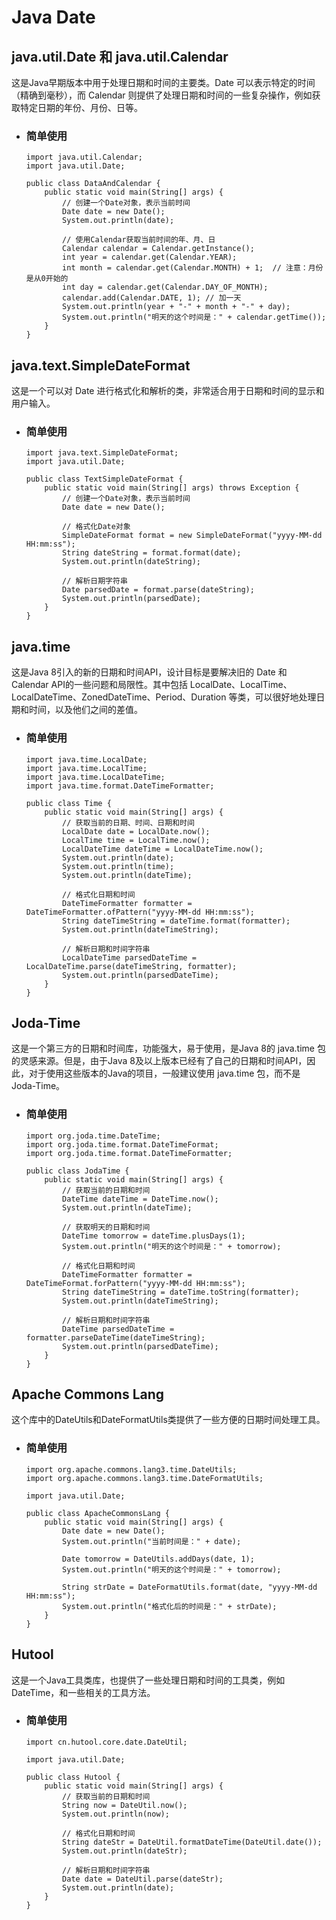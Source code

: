 # Java Date

## java.util.Date 和 java.util.Calendar
这是Java早期版本中用于处理日期和时间的主要类。Date 可以表示特定的时间（精确到毫秒），而 Calendar 则提供了处理日期和时间的一些复杂操作，例如获取特定日期的年份、月份、日等。
- ### 简单使用
    ```
    import java.util.Calendar;
    import java.util.Date;

    public class DataAndCalendar {
        public static void main(String[] args) {
            // 创建一个Date对象，表示当前时间
            Date date = new Date();
            System.out.println(date);

            // 使用Calendar获取当前时间的年、月、日
            Calendar calendar = Calendar.getInstance();
            int year = calendar.get(Calendar.YEAR);
            int month = calendar.get(Calendar.MONTH) + 1;  // 注意：月份是从0开始的
            int day = calendar.get(Calendar.DAY_OF_MONTH);
            calendar.add(Calendar.DATE, 1); // 加一天
            System.out.println(year + "-" + month + "-" + day);
            System.out.println("明天的这个时间是：" + calendar.getTime());
        }
    }
    ```

## java.text.SimpleDateFormat
这是一个可以对 Date 进行格式化和解析的类，非常适合用于日期和时间的显示和用户输入。
- ### 简单使用
    ```
    import java.text.SimpleDateFormat;
    import java.util.Date;

    public class TextSimpleDateFormat {
        public static void main(String[] args) throws Exception {
            // 创建一个Date对象，表示当前时间
            Date date = new Date();

            // 格式化Date对象
            SimpleDateFormat format = new SimpleDateFormat("yyyy-MM-dd HH:mm:ss");
            String dateString = format.format(date);
            System.out.println(dateString);

            // 解析日期字符串
            Date parsedDate = format.parse(dateString);
            System.out.println(parsedDate);
        }
    }
    ```

## java.time
这是Java 8引入的新的日期和时间API，设计目标是要解决旧的 Date 和 Calendar API的一些问题和局限性。其中包括 LocalDate、LocalTime、LocalDateTime、ZonedDateTime、Period、Duration 等类，可以很好地处理日期和时间，以及他们之间的差值。
- ### 简单使用
    ```
    import java.time.LocalDate;
    import java.time.LocalTime;
    import java.time.LocalDateTime;
    import java.time.format.DateTimeFormatter;

    public class Time {
        public static void main(String[] args) {
            // 获取当前的日期、时间、日期和时间
            LocalDate date = LocalDate.now();
            LocalTime time = LocalTime.now();
            LocalDateTime dateTime = LocalDateTime.now();
            System.out.println(date);
            System.out.println(time);
            System.out.println(dateTime);

            // 格式化日期和时间
            DateTimeFormatter formatter = DateTimeFormatter.ofPattern("yyyy-MM-dd HH:mm:ss");
            String dateTimeString = dateTime.format(formatter);
            System.out.println(dateTimeString);

            // 解析日期和时间字符串
            LocalDateTime parsedDateTime = LocalDateTime.parse(dateTimeString, formatter);
            System.out.println(parsedDateTime);
        }
    }
    ```

## Joda-Time
这是一个第三方的日期和时间库，功能强大，易于使用，是Java 8的 java.time 包的灵感来源。但是，由于Java 8及以上版本已经有了自己的日期和时间API，因此，对于使用这些版本的Java的项目，一般建议使用 java.time 包，而不是 Joda-Time。
- ### 简单使用
    ```
    import org.joda.time.DateTime;
    import org.joda.time.format.DateTimeFormat;
    import org.joda.time.format.DateTimeFormatter;

    public class JodaTime {
        public static void main(String[] args) {
            // 获取当前的日期和时间
            DateTime dateTime = DateTime.now();
            System.out.println(dateTime);

            // 获取明天的日期和时间
            DateTime tomorrow = dateTime.plusDays(1);
            System.out.println("明天的这个时间是：" + tomorrow);

            // 格式化日期和时间
            DateTimeFormatter formatter = DateTimeFormat.forPattern("yyyy-MM-dd HH:mm:ss");
            String dateTimeString = dateTime.toString(formatter);
            System.out.println(dateTimeString);

            // 解析日期和时间字符串
            DateTime parsedDateTime = formatter.parseDateTime(dateTimeString);
            System.out.println(parsedDateTime);
        }
    }
    ```

## Apache Commons Lang
这个库中的DateUtils和DateFormatUtils类提供了一些方便的日期时间处理工具。
- ### 简单使用
    ```
    import org.apache.commons.lang3.time.DateUtils;
    import org.apache.commons.lang3.time.DateFormatUtils;

    import java.util.Date;

    public class ApacheCommonsLang {
        public static void main(String[] args) {
            Date date = new Date();
            System.out.println("当前时间是：" + date);

            Date tomorrow = DateUtils.addDays(date, 1);
            System.out.println("明天的这个时间是：" + tomorrow);

            String strDate = DateFormatUtils.format(date, "yyyy-MM-dd HH:mm:ss");
            System.out.println("格式化后的时间是：" + strDate);
        }
    }
    ```

## Hutool
这是一个Java工具类库，也提供了一些处理日期和时间的工具类，例如 DateTime，和一些相关的工具方法。
- ### 简单使用
    ```
    import cn.hutool.core.date.DateUtil;

    import java.util.Date;

    public class Hutool {
        public static void main(String[] args) {
            // 获取当前的日期和时间
            String now = DateUtil.now();
            System.out.println(now);

            // 格式化日期和时间
            String dateStr = DateUtil.formatDateTime(DateUtil.date());
            System.out.println(dateStr);

            // 解析日期和时间字符串
            Date date = DateUtil.parse(dateStr);
            System.out.println(date);
        }
    }
    ```
